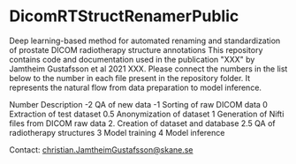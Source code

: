 # DicomRTStructRenamerPublic
Deep learning-based method for automated renaming and standardization of prostate DICOM radiotherapy structure annotations
This repository contains code and documentation used in the publication "XXX" by Jamtheim Gustafsson et al 2021 XXX. Please connect the numbers in the list below to the number in each file present in the repository folder. It represents the natural flow from data preparation to model inference. 

Number  Description
-2      QA of new data
-1      Sorting of raw DICOM data
0       Extraction of test dataset
0.5     Anonymization of dataset
1       Generation of Nifti files from DICOM raw data
2.      Creation of dataset and database
2.5     QA of radiotherapy structures 
3       Model training
4       Model inference

Contact: christian.JamtheimGustafsson@skane.se

